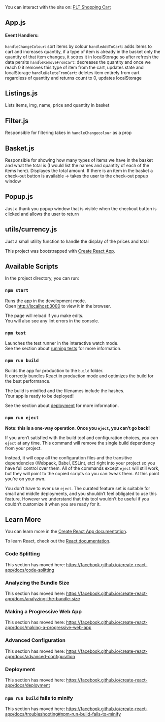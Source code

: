 You can interact with the site on: [PLT Shopping Cart](https://alexcsanyi.github.io/shopping_cart/)

## App.js
#### Event Handlers:
`handleChangeColour`: sort items by colour
`handleAddToCart`: adds items to cart and increases quantity, if a type of item is already in the basket only the quantity of that item changes, it sotres it in localStorage so after refresh the data persits
`handleRemoveFromCart`: decreases the quantity and once we reach 0 it removes this type of item from the cart, updates state and localStorage
`handleDeleteFromCart`: deletes item entirely from cart regardless of quantity and returns count to 0, updates localStorage

## Listings.js
Lists items, img, name, price and quantity in basket

## Filter.js
Responsible for filtering takes in `handleChangecolour` as a prop

## Basket.js
Responsible for showing how many types of items we have in the basket and what the total is (I would list the names and quantity of each of the items here).
Displayes the total amount.
If there is an item in the basket a check-out button is available -> takes the user to the check-out popup window

## Popup.js
Just a thank you popup window that is visible when the checkout button is clicked and allows the user to return

## utils/currency.js
Just a small utility function to handle the display of the prices and total



This project was bootstrapped with [Create React App](https://github.com/facebook/create-react-app).

## Available Scripts

In the project directory, you can run:

### `npm start`

Runs the app in the development mode.<br />
Open [http://localhost:3000](http://localhost:3000) to view it in the browser.

The page will reload if you make edits.<br />
You will also see any lint errors in the console.

### `npm test`

Launches the test runner in the interactive watch mode.<br />
See the section about [running tests](https://facebook.github.io/create-react-app/docs/running-tests) for more information.

### `npm run build`

Builds the app for production to the `build` folder.<br />
It correctly bundles React in production mode and optimizes the build for the best performance.

The build is minified and the filenames include the hashes.<br />
Your app is ready to be deployed!

See the section about [deployment](https://facebook.github.io/create-react-app/docs/deployment) for more information.

### `npm run eject`

**Note: this is a one-way operation. Once you `eject`, you can’t go back!**

If you aren’t satisfied with the build tool and configuration choices, you can `eject` at any time. This command will remove the single build dependency from your project.

Instead, it will copy all the configuration files and the transitive dependencies (Webpack, Babel, ESLint, etc) right into your project so you have full control over them. All of the commands except `eject` will still work, but they will point to the copied scripts so you can tweak them. At this point you’re on your own.

You don’t have to ever use `eject`. The curated feature set is suitable for small and middle deployments, and you shouldn’t feel obligated to use this feature. However we understand that this tool wouldn’t be useful if you couldn’t customize it when you are ready for it.

## Learn More

You can learn more in the [Create React App documentation](https://facebook.github.io/create-react-app/docs/getting-started).

To learn React, check out the [React documentation](https://reactjs.org/).

### Code Splitting

This section has moved here: https://facebook.github.io/create-react-app/docs/code-splitting

### Analyzing the Bundle Size

This section has moved here: https://facebook.github.io/create-react-app/docs/analyzing-the-bundle-size

### Making a Progressive Web App

This section has moved here: https://facebook.github.io/create-react-app/docs/making-a-progressive-web-app

### Advanced Configuration

This section has moved here: https://facebook.github.io/create-react-app/docs/advanced-configuration

### Deployment

This section has moved here: https://facebook.github.io/create-react-app/docs/deployment

### `npm run build` fails to minify

This section has moved here: https://facebook.github.io/create-react-app/docs/troubleshooting#npm-run-build-fails-to-minify
